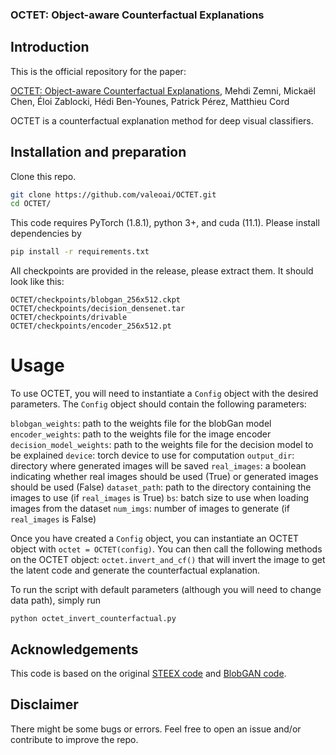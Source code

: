 ### OCTET: Object-aware Counterfactual Explanations

## Introduction
This is the official repository for the paper:

[OCTET: Object-aware Counterfactual Explanations](https://arxiv.org/abs/2211.12380), Mehdi Zemni, Mickaël Chen, Éloi Zablocki, Hédi Ben-Younes, Patrick Pérez, Matthieu Cord

OCTET is a counterfactual explanation method for deep visual classifiers.

## Installation and preparation

Clone this repo.
```bash
git clone https://github.com/valeoai/OCTET.git
cd OCTET/
```

This code requires PyTorch (1.8.1), python 3+, and cuda (11.1). Please install dependencies by
```bash
pip install -r requirements.txt
```

All checkpoints are provided in the release, please extract them. It should look like this:
```
OCTET/checkpoints/blobgan_256x512.ckpt
OCTET/checkpoints/decision_densenet.tar
OCTET/checkpoints/drivable
OCTET/checkpoints/encoder_256x512.pt
```

# Usage

To use OCTET, you will need to instantiate a `Config` object with the desired parameters. The `Config` object should contain the following parameters:

`blobgan_weights`: path to the weights file for the blobGan model
`encoder_weights`: path to the weights file for the image encoder
`decision_model_weights`: path to the weights file for the decision model to be explained
`device`: torch device to use for computation
`output_dir`: directory where generated images will be saved
`real_images`: a boolean indicating whether real images should be used (True) or generated images should be used (False)
`dataset_path`: path to the directory containing the images to use (if `real_images` is True)
`bs`: batch size to use when loading images from the dataset
`num_imgs`: number of images to generate (if `real_images` is False)

Once you have created a `Config` object, you can instantiate an OCTET object with `octet = OCTET(config)`. You can then call the following methods on the OCTET object: `octet.invert_and_cf()` that will invert the image to get the latent code and generate the counterfactual explanation.

To run the script with default parameters (although you will need to change data path), simply run
```
python octet_invert_counterfactual.py
```

## Acknowledgements

This code is based on the original [STEEX code](https://github.com/valeoai/STEEX) and [BlobGAN code](https://github.com/dave-epstein/blobgan).


## Disclaimer

There might be some bugs or errors. Feel free to open an issue and/or contribute to improve the repo.
